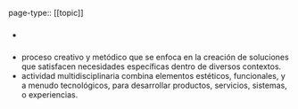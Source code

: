 page-type:: [[topic]]
- ### 
- proceso creativo y metódico que se enfoca en la creación de soluciones que satisfacen necesidades específicas dentro de diversos contextos.
- actividad multidisciplinaria combina elementos estéticos, funcionales, y a menudo tecnológicos, para desarrollar productos, servicios, sistemas, o experiencias.

